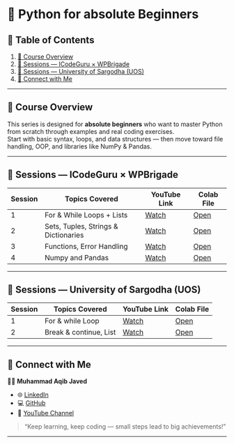 # 🐍 Python for absolute Beginners

## 📑 Table of Contents

1. [📘 Course Overview](#-course-overview)
2. [🚀 Sessions — ICodeGuru × WPBrigade](#-sessions--icodeguru--wpbrigade)
3. [🏫 Sessions — University of Sargodha (UOS)](#-sessions--university-of-sargodha-uos)
4. [🤝 Connect with Me](#-connect-with-me)


---

## 📘 Course Overview

This series is designed for **absolute beginners** who want to master Python from scratch through examples and real coding exercises.  
Start with basic syntax, loops, and data structures — then move toward file handling, OOP, and libraries like NumPy & Pandas.

---

## 🚀 Sessions — ICodeGuru × WPBrigade


| Session | Topics Covered                                        | YouTube Link | Colab File |
| ------- | ----------------------------------------------------- | ------------ | ---------- |
| 1       | For & While Loops + Lists                             | [Watch](https://www.youtube.com/watch?v=eGpGb2o2fnE&t=8s)   | [Open](https://colab.research.google.com/drive/1Ur9AFum84S3vuGxXUHxkx3CJrRSnB22Z#scrollTo=meTYsqH9Cuen)  |
| 2       | Sets, Tuples, Strings & Dictionaries                  | [Watch](https://www.youtube.com/watch?v=f5-fw6gOocw&t=58s)   | [Open](https://colab.research.google.com/drive/1-vwxF7zAKcjh0Vp1nNjpOELeEDLKE7K9?usp=sharing)  |
| 3       | Functions, Error Handling                             | [Watch](https://www.youtube.com/live/88OEB6RpVz0)   | [Open](https://colab.research.google.com/drive/1N4O_fBMdIBJgckEJyQ7zDlAxvIaLn9rr?usp=sharing)   |
| 4       | Numpy and Pandas                                      | [Watch](https://www.youtube.com/live/WSYM8ePgDCo)   | [Open](https://colab.research.google.com/drive/1VbvH7YhPK_JkmQP3IPnJWQqGeMGm_cPs#scrollTo=7ePSWzgbSQ6t)   |

---

## 🏫 Sessions — University of Sargodha (UOS)


| Session | Topics Covered                                              | YouTube Link | Colab File |
| ------- | ----------------------------------------------------------- | ------------ | ---------- |
| 1       | For & while Loop                                            | [Watch](https://youtu.be/3IUsHqoBwQM)   | [Open](https://colab.research.google.com/drive/1XPafGeCMrc4mqVSKezEHgQYavVcqNBgT?usp=sharing)  |
| 2       | Break & continue, List                                      | [Watch](https://www.youtube.com/live/8irevNpQQjo)   | [Open](https://colab.research.google.com/drive/1XPafGeCMrc4mqVSKezEHgQYavVcqNBgT?usp=sharing)  |


---

## 🤝 Connect with Me

👨‍💻 **Muhammad Aqib Javed**

- 🌐 [LinkedIn](https://www.linkedin.com/in/maqibjaved/)
- 💻 [GitHub](https://github.com/AqibNiazi)
- 🎥 [YouTube Channel](https://www.youtube.com/@AqibTechAcademy)

> “Keep learning, keep coding — small steps lead to big achievements!”

---
